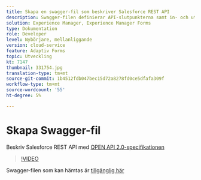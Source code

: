```yaml
---
title: Skapa en swagger-fil som beskriver Salesforce REST API
description: Swagger-filen definierar API-slutpunkterna samt in- och utdataparametrarna
solution: Experience Manager, Experience Manager Forms
type: Dokumentation
role: Developer
level: Nybörjare, mellanliggande
version: cloud-service
feature: Adaptiv Forms
topic: Utveckling
kt: 7147
thumbnail: 331754.jpg
translation-type: tm+mt
source-git-commit: 1b4512fdb047bec15d72a8278fd0ce5dfafa309f
workflow-type: tm+mt
source-wordcount: '55'
ht-degree: 5%

---
```



# Skapa Swagger-fil

Beskriv Salesforce REST API med [OPEN API 2.0-specifikationen](https://swagger.io/docs/specification/2-0/basic-structure/)

>[!VIDEO](https://video.tv.adobe.com/v/331754?quality=12&learn=on)

Swagger-filen som kan hämtas är [tillgänglig här](assets/sfdc-rest-swagger.zip)
